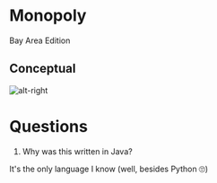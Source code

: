 # Monopoly
Bay Area Edition

## Conceptual

![alt-right](https://github.com/BrianHung/monopoly/blob/master/conceptual/bay-area-concept.png "Stop hovering over this!")

# Questions

1. Why was this written in Java?

It's the only language I know (well, besides Python 🙄)

